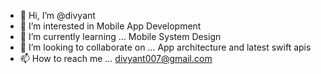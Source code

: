 - 👋 Hi, I’m @divyant
- 👀 I’m interested in Mobile App Development
- 🌱 I’m currently learning ... Mobile System Design
- 💞️ I’m looking to collaborate on ... App architecture and latest swift apis
- 📫 How to reach me ... divyant007@gmail.com

<!---
divyant/divyant is a ✨ special ✨ repository because its `README.md` (this file) appears on your GitHub profile.
You can click the Preview link to take a look at your changes.
--->

